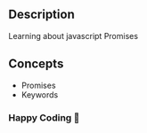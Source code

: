 ## Description
Learning about javascript Promises

## Concepts
- Promises
- Keywords


### Happy Coding 🚀
